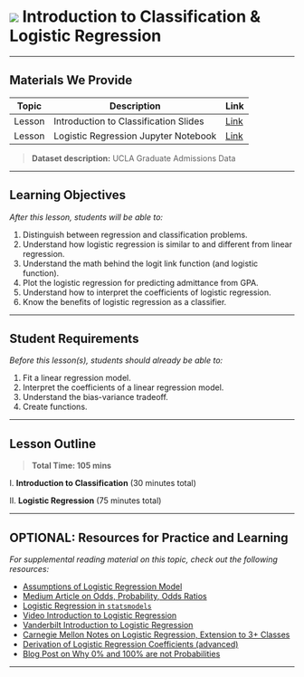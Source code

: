 # ![](https://ga-dash.s3.amazonaws.com/production/assets/logo-9f88ae6c9c3871690e33280fcf557f33.png) Introduction to Classification & Logistic Regression

---

## Materials We Provide

| Topic | Description | Link |
| --- | --- | --- |
| Lesson | Introduction to Classification Slides | [Link](./intro-to-classification.pdf)|
| Lesson | Logistic Regression Jupyter Notebook | [Link](./logistic-regression-starter-code.ipynb)|

> **Dataset description:** UCLA Graduate Admissions Data

---

## Learning Objectives

*After this lesson, students will be able to:*

1. Distinguish between regression and classification problems.
2. Understand how logistic regression is similar to and different from linear regression.
3. Understand the math behind the logit link function (and logistic function).
4. Plot the logistic regression for predicting admittance from GPA.
5. Understand how to interpret the coefficients of logistic regression.
6. Know the benefits of logistic regression as a classifier.

---

## Student Requirements

*Before this lesson(s), students should already be able to:*

1. Fit a linear regression model.
2. Interpret the coefficients of a linear regression model.
3. Understand the bias-variance tradeoff.
4. Create functions.

---

## Lesson Outline

> **Total Time: 105 mins**

I. **Introduction to Classification** (30 minutes total)

II. **Logistic Regression** (75 minutes total)

---

## OPTIONAL: Resources for Practice and Learning

*For supplemental reading material on this topic, check out the following resources:*

- [Assumptions of Logistic Regression Model](./logistic_regression_assumptions.pdf)
- [Medium Article on Odds, Probability, Odds Ratios](https://towardsdatascience.com/are-you-mixing-up-odds-with-probability-5f2d385fa890)
- [Logistic Regression in `statsmodels`](http://nbviewer.jupyter.org/github/carljv/Will_it_Python/blob/master/ARM/ch5/arsenic_wells_switching.ipynb)
- [Video Introduction to Logistic Regression](https://www.youtube.com/watch?v=zAULhNrnuL4&noredirect=1)
- [Vanderbilt Introduction to Logistic Regression](https://www.mc.vanderbilt.edu/gcrc/workshop_files/2004-11-12.pdf)
- [Carnegie Mellon Notes on Logistic Regression, Extension to 3+ Classes](https://www.stat.cmu.edu/~cshalizi/402/lectures/14-logistic-regression/lecture-14.pdf)
- [Derivation of Logistic Regression Coefficients (advanced)](http://www.win-vector.com/blog/2011/09/the-simpler-derivation-of-logistic-regression/)
- [Blog Post on Why 0% and 100% are not Probabilities](https://www.lesswrong.com/posts/QGkYCwyC7wTDyt3yT/0-and-1-are-not-probabilities)
---
